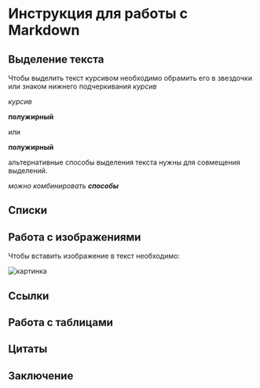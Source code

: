 # Инструкция для работы с Markdown

## Выделение текста

Чтобы выделить текст курсивом необходимо обрамить его в звездочки или знаком нижнего подчеркивания
*курсив*

_курсив_

**полужирный**

или

__полужирный__

альтернативные способы выделения текста нужны для совмещения выделений.

_можно комбинировать **способы**_

## Списки

## Работа с изображениями

Чтобы вставить изображение в текст необходимо:

![картинка](desktop-s-hd-s84070.jpg)

## Ссылки

## Работа с таблицами

## Цитаты

## Заключение